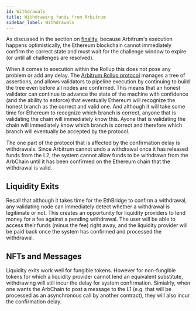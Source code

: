 ```yaml
---
id: Withdrawals
title: Withdrawing funds from Arbitrum
sidebar_label: Withdrawals
---
```


As discussed in the section on [finality](Finality.md), because Arbitrum's execution happens optimistically, the Ethereum blockchain cannot immediately confirm the correct state and must wait for the challenge window to expire (or until all challenges are resolved). 

When it comes to execution within the Rollup this does not pose any problem or add any delay. The [Arbitrum Rollup protocol](Rollup_Protocol.md) manages a tree of assertions, and allows validators to pipeline execution by continuing to build the tree even before all nodes are confirmed. This means that an honest validator can continue to advance the state of the machine with confidence (and the ability to enforce) that eventually Ethereum will recognize the honest branch as the correct and valid one. And although it will take some time for Ethereum to recognize which branch is correct, anyone that is validating the chain will immediately know this. Ayone that is validating the chain will immediately know which branch is correct and therefore which branch will eventually be accepted by the protocol.

The one part of the protocol that is affected by the confirmation delay is withdrawals. Since Arbitrum cannot undo a withdrawal once it has released funds from the L2, the system cannot allow funds to be withdrawn from the ArbChain until it has been confirmed on the Ethereum chain that the withdrawal is valid. 

## Liquidity Exits

Recall that although it takes time for the EthBridge to confirm a withdrawal, any validating node can immediately detect whether a withdrawal is legitimate or not. This creates an opportunity for liquidity providers to lend money for a fee against a pending withdrawal. The user will be able to access their funds (minus the fee) right away, and the liquidity provider will be paid back once the system has confirmed and processed the withdrawal.

## NFTs and Messages

Liquidity exits work well for fungible tokens. However for non-fungible tokens for which a liquidity provider cannot lend an equivalent substitute, withdrawing will still incur the delay for system confirmation. Simialrly, when one wants the ArbChain to post a message to the L1 (e.g. that will be processed as an asynchronous call by another contract), they will also incur the confirmation delay.
